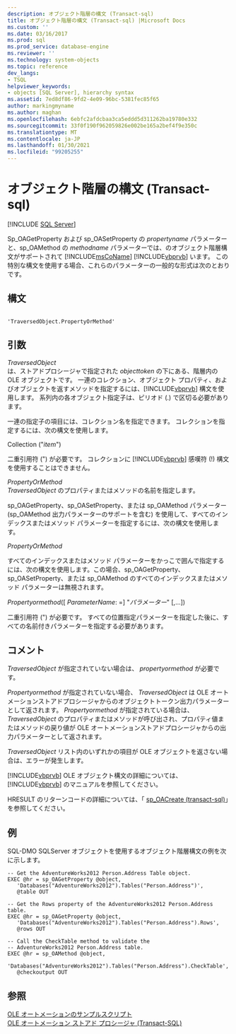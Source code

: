 ```yaml
---
description: オブジェクト階層の構文 (Transact-sql)
title: オブジェクト階層の構文 (Transact-sql) |Microsoft Docs
ms.custom: ''
ms.date: 03/16/2017
ms.prod: sql
ms.prod_service: database-engine
ms.reviewer: ''
ms.technology: system-objects
ms.topic: reference
dev_langs:
- TSQL
helpviewer_keywords:
- objects [SQL Server], hierarchy syntax
ms.assetid: 7ed8df86-9fd2-4e09-96bc-5381fec85f65
author: markingmyname
ms.author: maghan
ms.openlocfilehash: 6ebfc2afdcbaa3ca5eddd5d311262ba19780e332
ms.sourcegitcommit: 33f0f190f962059826e002be165a2bef4f9e350c
ms.translationtype: MT
ms.contentlocale: ja-JP
ms.lasthandoff: 01/30/2021
ms.locfileid: "99205255"
---
```

# <a name="object-hierarchy-syntax-transact-sql"></a>オブジェクト階層の構文 (Transact-sql)
[!INCLUDE [SQL Server](../../includes/applies-to-version/sqlserver.md)]

  Sp_OAGetProperty および sp_OASetProperty の *propertyname* パラメーターと、sp_OAMethod の *methodname* パラメーターでは、のオブジェクト階層構文がサポートされて [!INCLUDE[msCoName](../../includes/msconame-md.md)] [!INCLUDE[vbprvb](../../includes/vbprvb-md.md)] います。 この特別な構文を使用する場合、これらのパラメーターの一般的な形式は次のとおりです。  
  
## <a name="syntax"></a>構文  
  
```  
  
'TraversedObject.PropertyOrMethod'  
```  
  
## <a name="arguments"></a>引数  
 *TraversedObject*  
 は、ストアドプロシージャで指定された *objecttoken* の下にある、階層内の OLE オブジェクトです。 一連のコレクション、オブジェクト プロパティ、およびオブジェクトを返すメソッドを指定するには、[!INCLUDE[vbprvb](../../includes/vbprvb-md.md)] 構文を使用します。 系列内の各オブジェクト指定子は、ピリオド (.) で区切る必要があります。  
  
 一連の指定子の項目には、コレクション名を指定できます。 コレクションを指定するには、次の構文を使用します。  
  
 Collection ("*item*")  
  
 二重引用符 (") が必要です。 コレクションに [!INCLUDE[vbprvb](../../includes/vbprvb-md.md)] 感嘆符 (!) 構文を使用することはできません。  
  
 *PropertyOrMethod*  
 *TraversedObject* のプロパティまたはメソッドの名前を指定します。  
  
 sp_OAGetProperty、sp_OASetProperty、または sp_OAMethod パラメーター (sp_OAMethod 出力パラメーターのサポートを含む) を使用して、すべてのインデックスまたはメソッド パラメーターを指定するには、次の構文を使用します。  
  
 *PropertyOrMethod*  
  
 すべてのインデックスまたはメソッド パラメーターをかっこで囲んで指定するには、次の構文を使用します。この場合、sp_OAGetProperty、sp_OASetProperty、または sp_OAMethod のすべてのインデックスまたはメソッド パラメーターは無視されます。  
  
 *Propertyormethod*([ *ParameterName*: =] "*パラメーター*" [,...])  
  
 二重引用符 (") が必要です。 すべての位置指定パラメーターを指定した後に、すべての名前付きパラメーターを指定する必要があります。  
  
## <a name="remarks"></a>コメント  
 *TraversedObject* が指定されていない場合は、 *propertyormethod* が必要です。  
  
 *Propertyormethod* が指定されていない場合、 *TraversedObject* は OLE オートメーションストアドプロシージャからのオブジェクトトークン出力パラメーターとして返されます。 *Propertyormethod* が指定されている場合は、 *TraversedObject* のプロパティまたはメソッドが呼び出され、プロパティ値またはメソッドの戻り値が OLE オートメーションストアドプロシージャからの出力パラメーターとして返されます。  
  
 *TraversedObject* リスト内のいずれかの項目が OLE オブジェクトを返さない場合は、エラーが発生します。  
  
 [!INCLUDE[vbprvb](../../includes/vbprvb-md.md)] OLE オブジェクト構文の詳細については、[!INCLUDE[vbprvb](../../includes/vbprvb-md.md)] のマニュアルを参照してください。  
  
 HRESULT のリターンコードの詳細については、「 [sp_OACreate &#40;transact-sql&#41;](../../relational-databases/system-stored-procedures/sp-oacreate-transact-sql.md)」を参照してください。  
  
## <a name="examples"></a>例  
 SQL-DMO SQLServer オブジェクトを使用するオブジェクト階層構文の例を次に示します。  
  
```  
-- Get the AdventureWorks2012 Person.Address Table object.  
EXEC @hr = sp_OAGetProperty @object,  
   'Databases("AdventureWorks2012").Tables("Person.Address")',  
   @table OUT  
  
-- Get the Rows property of the AdventureWorks2012 Person.Address table.  
EXEC @hr = sp_OAGetProperty @object,  
   'Databases("AdventureWorks2012").Tables("Person.Address").Rows',  
   @rows OUT  
  
-- Call the CheckTable method to validate the   
-- AdventureWorks2012 Person.Address table.  
EXEC @hr = sp_OAMethod @object,  
   'Databases("AdventureWorks2012").Tables("Person.Address").CheckTable',  
   @checkoutput OUT  
```  
  
## <a name="see-also"></a>参照  
 [OLE オートメーションのサンプルスクリプト](../../relational-databases/stored-procedures/ole-automation-sample-script.md)   
 [OLE オートメーション ストアド プロシージャ &#40;Transact-SQL&#41;](../../relational-databases/system-stored-procedures/ole-automation-stored-procedures-transact-sql.md)  
  
  
